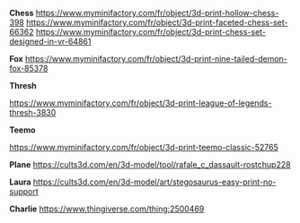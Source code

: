 **Chess**
https://www.myminifactory.com/fr/object/3d-print-hollow-chess-398
https://www.myminifactory.com/fr/object/3d-print-faceted-chess-set-66362
https://www.myminifactory.com/fr/object/3d-print-chess-set-designed-in-vr-64861

**Fox**
https://www.myminifactory.com/fr/object/3d-print-nine-tailed-demon-fox-85378

**Thresh**

https://www.myminifactory.com/fr/object/3d-print-league-of-legends-thresh-3830

**Teemo**

https://www.myminifactory.com/fr/object/3d-print-teemo-classic-52765

**Plane**
https://cults3d.com/en/3d-model/tool/rafale_c_dassault-rostchup228

**Laura**
https://cults3d.com/en/3d-model/art/stegosaurus-easy-print-no-support

**Charlie**
https://www.thingiverse.com/thing:2500469
